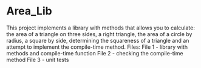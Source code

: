 # Area_Lib
This project implements a library with methods that allows you to calculate: the area of a triangle on three sides, a right triangle, the area of a circle by radius, a square by side, determining the squareness of a triangle and an attempt to implement the compile-time method.
Files:
File 1 - library with methods and compile-time function
File 2 - checking the compile-time method
File 3 - unit tests
